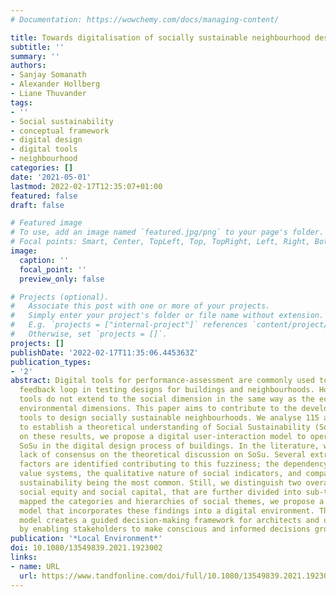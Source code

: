 ```yaml
---
# Documentation: https://wowchemy.com/docs/managing-content/

title: Towards digitalisation of socially sustainable neighbourhood design
subtitle: ''
summary: ''
authors:
- Sanjay Somanath
- Alexander Hollberg
- Liane Thuvander
tags:
- ''
- Social sustainability
- conceptual framework
- digital design
- digital tools
- neighbourhood
categories: []
date: '2021-05-01'
lastmod: 2022-02-17T12:35:07+01:00
featured: false
draft: false

# Featured image
# To use, add an image named `featured.jpg/png` to your page's folder.
# Focal points: Smart, Center, TopLeft, Top, TopRight, Left, Right, BottomLeft, Bottom, BottomRight.
image:
  caption: ''
  focal_point: ''
  preview_only: false

# Projects (optional).
#   Associate this post with one or more of your projects.
#   Simply enter your project's folder or file name without extension.
#   E.g. `projects = ["internal-project"]` references `content/project/deep-learning/index.md`.
#   Otherwise, set `projects = []`.
projects: []
publishDate: '2022-02-17T11:35:06.445363Z'
publication_types:
- '2'
abstract: Digital tools for performance-assessment are commonly used to shorten the
  feedback loop in testing designs for buildings and neighbourhoods. However, these
  tools do not extend to the social dimension in the same way as the economic and
  environmental dimensions. This paper aims to contribute to the development of digital
  tools to design socially sustainable neighbourhoods. We analyse 115 academic articles
  to establish a theoretical understanding of Social Sustainability (SoSu). Based
  on these results, we propose a digital user-interaction model to operationalise
  SoSu in the digital design process of buildings. In the literature, we observe a
  lack of consensus on the theoretical discussion on SoSu. Several extrinsic and intrinsic
  factors are identified contributing to this fuzziness; the dependency on stakeholder
  value systems, the qualitative nature of social indicators, and comparison to environmental
  sustainability being the most common. Still, we distinguish two overarching categories,
  social equity and social capital, that are further divided into sub-themes. Having
  mapped the categories and hierarchies of social themes, we propose a user-interaction
  model that incorporates these findings into a digital environment. The user-interaction
  model creates a guided decision-making framework for architects and urban planners
  by enabling stakeholders to make conscious and informed decisions grounded in theory.
publication: '*Local Environment*'
doi: 10.1080/13549839.2021.1923002
links:
- name: URL
  url: https://www.tandfonline.com/doi/full/10.1080/13549839.2021.1923002 https://doi.org/10.1080/13549839.2021.1923002
---
```

